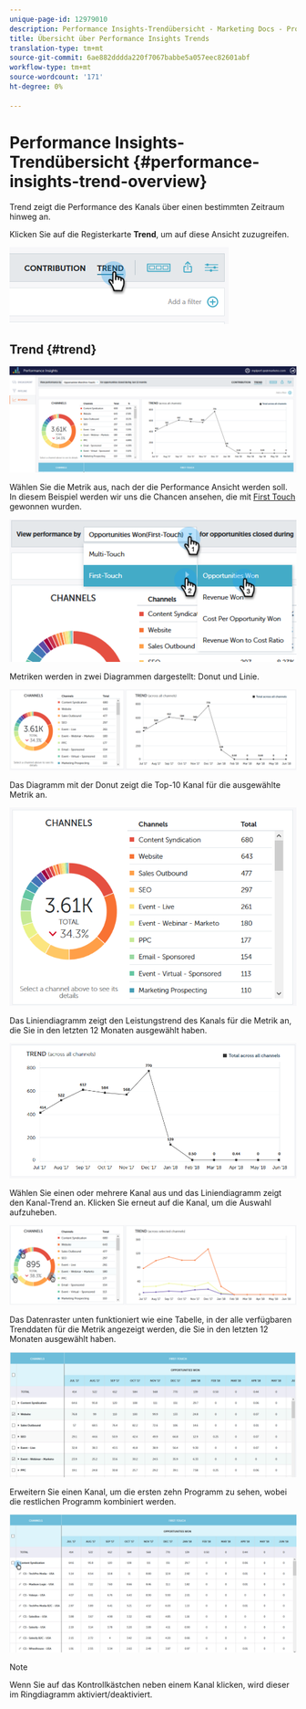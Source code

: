 ```yaml
---
unique-page-id: 12979010
description: Performance Insights-Trendübersicht - Marketing Docs - Produktdokumentation
title: Übersicht über Performance Insights Trends
translation-type: tm+mt
source-git-commit: 6ae882dddda220f7067babbe5a057eec82601abf
workflow-type: tm+mt
source-wordcount: '171'
ht-degree: 0%

---
```



# Performance Insights-Trendübersicht {#performance-insights-trend-overview}

Trend zeigt die Performance des Kanals über einen bestimmten Zeitraum hinweg an.

Klicken Sie auf die Registerkarte **Trend**, um auf diese Ansicht zuzugreifen.

![](assets/1.png)

## Trend {#trend}

![](assets/2-1.png)

Wählen Sie die Metrik aus, nach der die Performance Ansicht werden soll. In diesem Beispiel werden wir uns die Chancen ansehen, die mit [First Touch](https://docs.marketo.com/display/DOCS/Understanding+Attribution) gewonnen wurden.

![](assets/3-2.png)

Metriken werden in zwei Diagrammen dargestellt: Donut und Linie.

![](assets/4-1.png)

Das Diagramm mit der Donut zeigt die Top-10 Kanal für die ausgewählte Metrik an.

![](assets/5-2.png)

Das Liniendiagramm zeigt den Leistungstrend des Kanals für die Metrik an, die Sie in den letzten 12 Monaten ausgewählt haben.

![](assets/6-1.png)

Wählen Sie einen oder mehrere Kanal aus und das Liniendiagramm zeigt den Kanal-Trend an. Klicken Sie erneut auf die Kanal, um die Auswahl aufzuheben.

![](assets/7.png)

Das Datenraster unten funktioniert wie eine Tabelle, in der alle verfügbaren Trenddaten für die Metrik angezeigt werden, die Sie in den letzten 12 Monaten ausgewählt haben.

![](assets/8.png)

Erweitern Sie einen Kanal, um die ersten zehn Programm zu sehen, wobei die restlichen Programm kombiniert werden.

![](assets/9-1.png)

>[!NOTE]
>
>Wenn Sie auf das Kontrollkästchen neben einem Kanal klicken, wird dieser im Ringdiagramm aktiviert/deaktiviert.

